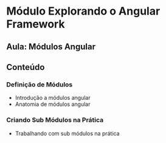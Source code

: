 # Módulo Explorando o Angular Framework

## Aula: Módulos Angular

## Conteúdo

### Definição de Módulos
- Introdução a módulos angular
- Anatomia de módulos angular

### Criando Sub Módulos na Prática
- Trabalhando com sub módulos na prática
